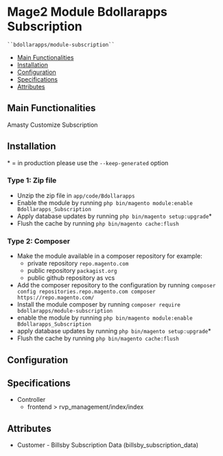 # Mage2 Module Bdollarapps Subscription

    ``bdollarapps/module-subscription``

 - [Main Functionalities](#markdown-header-main-functionalities)
 - [Installation](#markdown-header-installation)
 - [Configuration](#markdown-header-configuration)
 - [Specifications](#markdown-header-specifications)
 - [Attributes](#markdown-header-attributes)


## Main Functionalities
Amasty Customize Subscription

## Installation
\* = in production please use the `--keep-generated` option

### Type 1: Zip file

 - Unzip the zip file in `app/code/Bdollarapps`
 - Enable the module by running `php bin/magento module:enable Bdollarapps_Subscription`
 - Apply database updates by running `php bin/magento setup:upgrade`\*
 - Flush the cache by running `php bin/magento cache:flush`

### Type 2: Composer

 - Make the module available in a composer repository for example:
    - private repository `repo.magento.com`
    - public repository `packagist.org`
    - public github repository as vcs
 - Add the composer repository to the configuration by running `composer config repositories.repo.magento.com composer https://repo.magento.com/`
 - Install the module composer by running `composer require bdollarapps/module-subscription`
 - enable the module by running `php bin/magento module:enable Bdollarapps_Subscription`
 - apply database updates by running `php bin/magento setup:upgrade`\*
 - Flush the cache by running `php bin/magento cache:flush`


## Configuration




## Specifications

 - Controller
	- frontend > rvp_management/index/index


## Attributes

 - Customer - Billsby Subscription Data (billsby_subscription_data)

